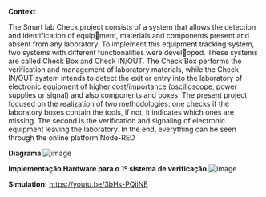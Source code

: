 **Context**

The Smart lab Check project consists of a system that allows the detection and identification of equipment, materials and components present and absent from any laboratory.
To implement this equipment tracking system, two systems with different functionalities were developed. These systems are called Check Box and Check IN/OUT. The Check Box performs the verification 
and management of laboratory materials, while the Check IN/OUT system intends to detect the exit or 
entry into the laboratory of electronic equipment of higher cost/importance (oscilloscope, power supplies 
or signal) and also components and boxes.
The present project focused on the realization of two methodologies: one checks if the laboratory boxes 
contain the tools, if not, it indicates which ones are missing. The second is the verification and signaling 
of electronic equipment leaving the laboratory. In the end, everything can be seen through the online 
platform Node-RED



**Diagrama**
![image](https://github.com/Rafaeljff/Final_Project_Smartlab/assets/45770575/8d398e25-75c3-4503-85ae-36f2010113a3)





**Implementação Hardware para o 1º sistema de verificação**
![image](https://github.com/Rafaeljff/Final_Project_Smartlab/assets/45770575/0b8900a8-5513-4c48-a539-dc07e64bf565)




**Simulation:**
https://youtu.be/3bHs-PQiiNE
